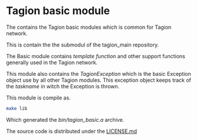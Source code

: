 # Tagion basic module
The contains the Tagion basic modules which is common for Tagion network.

This is contain the the submodul of the tagion_main repository.



The Basic module contains *template function* and other support functions generally used in the Tagion network.

This module also contains the *TagionException* which is the basic Exception object use by all other Tagion modules. This exception object keeps track of the *taskname* in witch the Exception is thrown. 



This module is compile as.

```bash
make lib
```

Which generated the *bin/tagion_basic.a* archive.

The source code is distributed under the [LICENSE.md](bloc/master/LICENSE.md)


